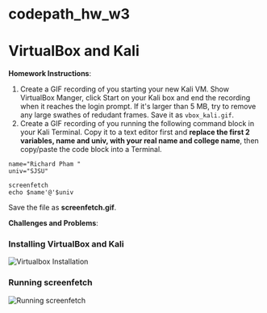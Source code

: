 # codepath_hw_w3
# VirtualBox and Kali

**Homework Instructions**: 

1. Create a GIF recording of you starting your new Kali VM. Show VirtualBox Manger, click Start on your Kali box and end the recording when it reaches the login prompt. If it's larger than 5 MB, try to remove any large swathes of redudant frames. Save it as `vbox_kali.gif`.
2. Create a GIF recording of you running the following command block in your Kali Terminal. Copy it to a text editor first and **replace the first 2 variables, name and univ, with your real name and college name**, then copy/paste the code block into a Terminal. 

```
name="Richard Pham "
univ="SJSU"

screenfetch
echo $name'@'$univ
```

Save the file as **screenfetch.gif**.

**Challenges and Problems**: 

### Installing VirtualBox and Kali
<img src="https://recordit.co/44KhTCMbzS.gif" alt="Virtualbox Installation">
 
### Running screenfetch
<img src="https://recordit.co/5caZJY7Pk4" alt="Running screenfetch">
